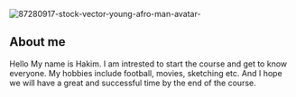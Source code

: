 ![87280917-stock-vector-young-afro-man-avatar-](https://user-images.githubusercontent.com/55857486/71855257-d4401b00-30e0-11ea-960b-d49fb228cdd9.jpg)

## About me ##
Hello My name is Hakim. 
I am intrested to start the course and get to know everyone.
My hobbies include football, movies, sketching etc. 
And I hope we will have a great and successful time by the end of the course.

